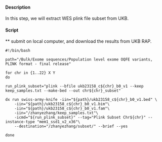 #### Description
In this step, we will extract WES plink file subset from UKB.

#### Script
** submit on local computer, and download the results from UKB RAP.

```
#!/bin/bash

path="/Bulk/Exome sequences/Population level exome OQFE variants, PLINK format - final release"

for chr in {1..22} X Y
do

run_plink_subset="plink --bfile ukb23158_c${chr}_b0_v1 --keep keep_samples.txt --make-bed --out chr${chr}_subset"

dx run swiss-army-knife -iin="${path}/ukb23158_c${chr}_b0_v1.bed" \
    -iin="${path}/ukb23158_c${chr}_b0_v1.bim"\
    -iin="${path}/ukb23158_c${chr}_b0_v1.fam"\
    -iin="/zhanyezhang/keep_samples.txt"\
    -icmd="${run_plink_subset}" --tag="Plink Subset Chr${chr}" --instance-type "mem1_ssd1_v2_x36"\
    --destination="/zhanyezhang/subset/" --brief --yes

done

```
